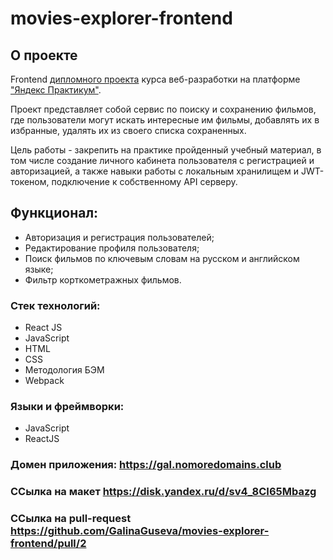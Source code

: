 # movies-explorer-frontend

## О проекте

Frontend [дипломного проекта](https://gal.nomoredomains.club) курса веб-разработки на платформе ["Яндекс Практикум"](https://practicum.yandex.ru/).

Проект представляет собой сервис по поиску и сохранению фильмов, где пользователи могут искать интересные им фильмы, добавлять их в избранные, удалять их из своего списка сохраненных.

Цель работы - закрепить на практике пройденный учебный материал, в том числе создание личного кабинета пользователя с регистрацией и авторизацией, а также навыки работы c локальным хранилищем и JWT-токеном, подключение к собственному API серверу.

## Функционал:

- Авторизация и регистрация пользователей;
- Редактирование профиля пользователя;
- Поиск фильмов по ключевым словам на русском и английском языке;
- Фильтр корткометражных фильмов.

### Стек технологий:

- React JS
- JavaScript
- HTML
- CSS
- Методология БЭМ
- Webpack

### Языки и фреймворки:

- JavaScript
- ReactJS


### Домен приложения: https://gal.nomoredomains.club


### ССылка на макет https://disk.yandex.ru/d/sv4_8CI65Mbazg

### ССылка на pull-request https://github.com/GalinaGuseva/movies-explorer-frontend/pull/2
